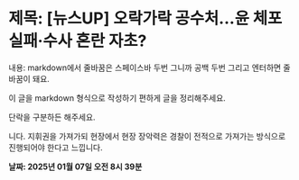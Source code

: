 # **제목: [뉴스UP] 오락가락 공수처...윤 체포 실패·수사 혼란 자초?**

  내용: markdown에서 줄바꿈은 스페이스바 두번 그니까 공백 두번 그리고 엔터하면 줄바꿈이 돼요.  

이 글을 markdown 형식으로 작성하기 편하게 글을 정리해주세요.   

단락을 구분하든 해주세요.  

니다. 지휘권을 가져가되 현장에서 현장 장악력은 경찰이 전적으로 가져가는 방식으로 진행되어야 한다고 느낍니다.

  **날짜: 2025년 01월 07일 오전 8시 39분**